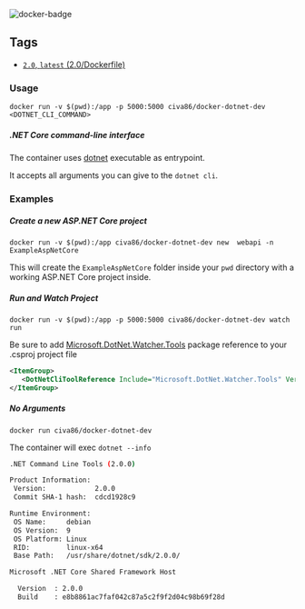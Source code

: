 
![docker-badge](http://dockeri.co/image/civa86/docker-dotnet-dev)

## Tags

- [`2.0`, `latest` (2.0/Dockerfile)](https://github.com/civa86/docker-dotnet-dev/blob/master/2.0/Dockerfile)

### Usage

`docker run -v $(pwd):/app -p 5000:5000 civa86/docker-dotnet-dev <DOTNET_CLI_COMMAND>`

##### .NET Core command-line interface 

The container uses [dotnet](https://docs.microsoft.com/en-us/dotnet/core/tools/?tabs=netcore2x) executable as entrypoint.

It accepts all arguments you can give to the `dotnet cli`.

### Examples

##### Create a new ASP.NET Core project

 `docker run -v $(pwd):/app civa86/docker-dotnet-dev new  webapi -n ExampleAspNetCore`

 This will create the `ExampleAspNetCore` folder inside your `pwd` directory with a working ASP.NET Core project inside.

 ##### Run and Watch Project 

 `docker run -v $(pwd):/app -p 5000:5000 civa86/docker-dotnet-dev watch run`

 Be sure to add [Microsoft.DotNet.Watcher.Tools](https://github.com/aspnet/Docs/blob/master/aspnetcore/tutorials/dotnet-watch.md) package reference to your .csproj project file

 ```xml
 <ItemGroup>
    <DotNetCliToolReference Include="Microsoft.DotNet.Watcher.Tools" Version="2.0.0" />
</ItemGroup> 
 ```

##### No Arguments

`docker run civa86/docker-dotnet-dev`

The container will exec `dotnet --info`

```bash
.NET Command Line Tools (2.0.0)

Product Information:
 Version:            2.0.0
 Commit SHA-1 hash:  cdcd1928c9

Runtime Environment:
 OS Name:     debian
 OS Version:  9
 OS Platform: Linux
 RID:         linux-x64
 Base Path:   /usr/share/dotnet/sdk/2.0.0/

Microsoft .NET Core Shared Framework Host

  Version  : 2.0.0
  Build    : e8b8861ac7faf042c87a5c2f9f2d04c98b69f28d
```

